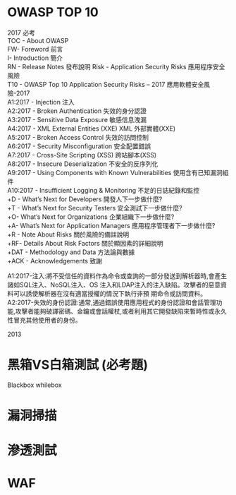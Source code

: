 # OWASP TOP 10  
  2017 必考  
  TOC - About OWASP  
  FW- Foreword 前言  
  I- Introduction 簡介  
  RN - Release Notes 發布說明
  Risk - Application Security Risks 應用程序安全風險  
  T10 - OWASP Top 10 Application Security Risks – 2017 應用軟體安全風險-2017  
  A1:2017 - Injection 注入   
  A2:2017 - Broken Authentication 失效的身分認證  
  A3:2017 - Sensitive Data Exposure 敏感信息洩漏  
  A4:2017 - XML External Entities (XXE) XML 外部實體(XXE)  
  A5:2017 - Broken Access Control 失效的訪問控制  
  A6:2017 - Security Misconfiguration 安全配置錯誤  
  A7:2017 - Cross-Site Scripting (XSS) 跨站腳本(XSS)  
  A8:2017 - Insecure Deserialization 不安全的反序列化  
  A9:2017 - Using Components with Known Vulnerabilities 使用含有已知漏洞組件  
  A10:2017 - Insufficient Logging & Monitoring 不足的日誌紀錄和監控  
    +D - What’s Next for Developers 開發人下一步做什麼?  
    +T - What’s Next for Security Testers 安全測試下一步做什麼?  
    +O- What’s Next for Organizations 企業組織下一步做什麼?  
    +A- What’s Next for Application Managers 應用程序管理者下一步做什麼?  
    +R - Note About Risks 關於風險的備註說明  
    +RF- Details About Risk Factors 關於顯因素的詳細說明  
    +DAT - Methodology and Data 方法論與數據  
    +ACK - Acknowledgements 致謝  
  
  A1:2017-注入:將不受信任的資料作為命令或查詢的一部分發送到解析器時,會產生諸如SQL注入、NoSQL注入、OS 注入和LDAP注入的注入缺陷。攻擊者的惡意資料可以誘使解析器在沒有適當授權的情況下執行非預 期命令或訪問資料。  
  A2:2017-失效的身份認證:通常,通過錯誤使用應用程式的身份認證和會話管理功能,攻擊者能夠破譯密碼、金鑰或會話權杖,或者利用其它開發缺陷來暫時性或永久性冒充其他使用者的身份。  
  
 
 
 2013 

# 黑箱VS白箱測試 (必考題)
  Blackbox whilebox
  
 # 漏洞掃描
 
# 滲透測試 

# WAF
